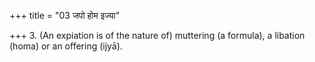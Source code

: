 +++
title = "03 जपो होम इज्या"

+++
3. (An expiation is of the nature of) muttering (a formula), a libation (homa) or an offering (ijyā). 
